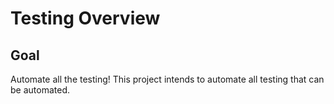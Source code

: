 # Testing Overview

## Goal

Automate all the testing! This project intends to automate all testing that can be automated.